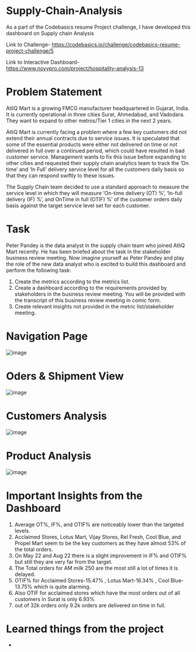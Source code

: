 # Supply-Chain-Analysis
As a part of the Codebasics resume Project challenge, I have developed this dashboard on Supply chain Analysis

Link to Challenge- https://codebasics.io/challenge/codebasics-resume-project-challenge/5

Link to Interactive Dashboard- https://www.novypro.com/project/hospitality-analysis-13

# Problem Statement

AtliQ Mart is a growing FMCG manufacturer headquartered in Gujarat, India. It is currently operational in three cities Surat, Ahmedabad, and Vadodara. They want to expand to other metros/Tier 1 cities in the next 2 years.

AtliQ Mart is currently facing a problem where a few key customers did not extend their annual contracts due to service issues. It is speculated that some of the essential products were either not delivered on time or not delivered in full over a continued period, which could have resulted in bad customer service. Management wants to fix this issue before expanding to other cities and requested their supply chain analytics team to track the ’On time’ and ‘In Full’ delivery service level for all the customers daily basis so that they can respond swiftly to these issues.

The Supply Chain team decided to use a standard approach to measure the service level in which they will measure ‘On-time delivery (OT) %’, ‘In-full delivery (IF) %’, and OnTime in full (OTIF) %’ of the customer orders daily basis against the target service level set for each customer.

# Task

Peter Pandey is the data analyst in the supply chain team who joined AtliQ Mart recently. He has been briefed about the task in the stakeholder business review meeting. Now imagine yourself as Peter Pandey and play the role of the new data analyst who is excited to build this dashboard and perform the following task:

1. Create the metrics according to the metrics list.
2. Create a dashboard according to the requirements provided by stakeholders in the business review meeting. You will be provided with the transcript of this business review meeting in comic form.
3. Create relevant insights not provided in the metric list/stakeholder meeting.
   
# Navigation Page

![image](https://github.com/niti007/Supply-Chain-Analysis/assets/90565444/8163ff9b-470d-4fd6-9e79-5d00956a2819)

# Oders & Shipment View

![image](https://github.com/niti007/Supply-Chain-Analysis/assets/90565444/2852e883-a644-4c9f-8911-7860269f08f8)

# Customers Analysis

![image](https://github.com/niti007/Supply-Chain-Analysis/assets/90565444/b01878d9-b8bc-4ef5-995d-d937edba6b42)

# Product Analysis

![image](https://github.com/niti007/Supply-Chain-Analysis/assets/90565444/14240881-a624-491a-95b1-a135b6c82878)

# Important Insights from the Dashboard 

1. Average OT%, IF%, and OTIF% are noticeably lower than the targeted levels.
2. Acclaimed Stores, Lotus Mart, Vijay Stores, Rel Fresh, Cool Blue, and Propel Mart seem to be the key customers as they have almost 53% of the total orders.
3. On May 22 and Aug 22 there is a slight improvement in IF% and OTIF% but still they are very far from the target.
4. The Total orders for AM milk 250 are the most still a lot of times it is delayed.
5. OTIF% for  Acclaimed Stores-15.47% , Lotus Mart-16.34% , Cool Blue-13.75% which is quite alarming.
6. Also OTIF for acclaimed stores which have the most orders out of all customers in Surat is only 6.93%
7. out of 32k orders only 9.2k orders are delivered on time in full.
  

# Learned things from the project
    
- 

  
    














   




